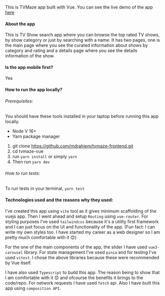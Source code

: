 This is TVMaze app built with Vue. You can see the live demo of the app [here](https://tvmaze-vue.vercel.app/)

#### About the app

This is TV Show search app where you can browse the top rated TV shows, by show category or just by searching with a name. It has two pages, one is the main page where you see the curated information about shows by category and rating and a details page where you see the details information of the show.

#### Is the app mobile first?

Yes

#### How to run the app locally?

###### Prerequisites:

You should have these tools installed in your laptop before running this app locally.

- Node V 16+
- Yarn package manager

1.  git clone https://github.com/mdrahiem/tvmaze-frontend.git
2.  cd tvmaze-vue
3.  run `yarn install` or simply `yarn`
4.  Then run `yarn dev`

###### How to run tests:

To run tests in your terminal, `yarn test`

#### Technologies used and the reasons why they used:

I've created this app using `vite` tool as it gives minimum scaffolding of the vuejs app. Then I went ahead and setup `Routing` using `vue-router`. For styling purposes I've used `tailwindcss` because it's a utility first framework and I can just focus on the UI and functionality of the app. (Fun fact: I can write my own styles too. I have started my career as a web designer so I am pretty much comfortable with it 😊)

For the one of the main components of the app, the slider I have used `vue3-carousel` library. For state management I've used `pinia` and for testing I've used `vitest`. I chose the above libraries because these were recommended by Vue itself.

I have also used `Typescript` to build this app. The reason being to show that I am comfortable with it 😊 and ofcourse the benefits it brings to the code/repo. For network requests I have used `fetch` api. Also I have built this app using `composition API`.
